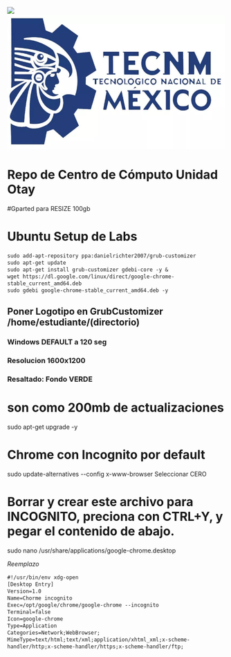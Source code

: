 ![](http://tectijuana.edu.mx/wp-content/uploads/2014/11/Logo-Centro-de-Computo.png)
![](Logo-TecNM.jpg)

# Repo de Centro de Cómputo Unidad Otay

#Gparted para RESIZE 100gb

# Ubuntu Setup de Labs
```
sudo add-apt-repository ppa:danielrichter2007/grub-customizer
sudo apt-get update
sudo apt-get install grub-customizer gdebi-core -y &
wget https://dl.google.com/linux/direct/google-chrome-stable_current_amd64.deb 
sudo gdebi google-chrome-stable_current_amd64.deb -y
```

## Poner Logotipo en GrubCustomizer  /home/estudiante/(directorio)
### Windows DEFAULT a 120 seg
### Resolucion 1600x1200
### Resaltado: Fondo VERDE

# son como 200mb de actualizaciones
sudo apt-get upgrade -y 


# Chrome con Incognito por default
sudo update-alternatives --config x-www-browser
Seleccionar CERO

# Borrar y crear este archivo para INCOGNITO, preciona con CTRL+Y, y pegar el contenido de abajo.
sudo nano /usr/share/applications/google-chrome.desktop  

*Reemplazo*
```
#!/usr/bin/env xdg-open
[Desktop Entry]
Version=1.0
Name=Chorme incognito
Exec=/opt/google/chrome/google-chrome --incognito
Terminal=false
Icon=google-chrome
Type=Application
Categories=Network;WebBrowser;
MimeType=text/html;text/xml;application/xhtml_xml;x-scheme-handler/http;x-scheme-handler/https;x-scheme-handler/ftp;
```

